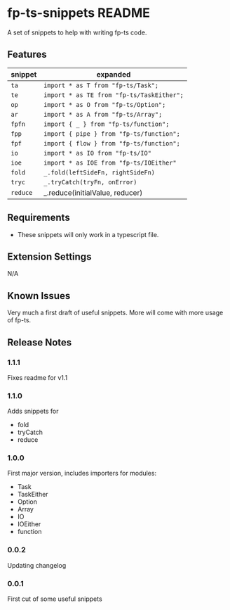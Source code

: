 # fp-ts-snippets README

A set of snippets to help with writing fp-ts code.

## Features

| snippet | expanded |
|--|--|
| `ta` | `import * as T from "fp-ts/Task";` |
|`te`    | `import * as TE from "fp-ts/TaskEither";`|
|`op`    | `import * as O from "fp-ts/Option";`|
|`ar`    | `import * as A from "fp-ts/Array";`|
|`fpfn`  | `import { _ } from "fp-ts/function";`
|`fpp` | `import { pipe } from "fp-ts/function";`|
|`fpf` | `import { flow } from "fp-ts/function";`|
|`io`|`import * as IO from "fp-ts/IO"`|
|`ioe`|`import * as IOE from "fp-ts/IOEither"`|
|`fold`|`_.fold(leftSideFn, rightSideFn)`|
|`tryc`|`_.tryCatch(tryFn, onError)`|
|`reduce`|_.reduce(initialValue, reducer)|

## Requirements

- These snippets will only work in a typescript file.

## Extension Settings

N/A

## Known Issues

Very much a first draft of useful snippets. More will come with more usage of fp-ts.

## Release Notes

### 1.1.1
Fixes readme for v1.1

### 1.1.0
Adds snippets for 
- fold
- tryCatch
- reduce

### 1.0.0
First major version, includes importers for modules:
- Task
- TaskEither
- Option
- Array
- IO
- IOEither
- function

### 0.0.2
Updating changelog

### 0.0.1
First cut of some useful snippets
